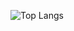 ![Top Langs](https://github-readme-stats.vercel.app/api/top-langs/?username=andhiratobing&show_icons=true&theme=chartreuse-dark&hide_border=true&count_private=false&line_height=20dp&langs_count=100&layout=compact)
